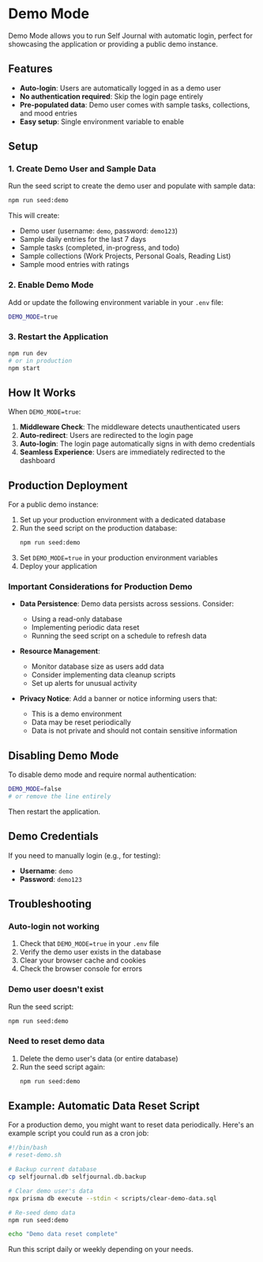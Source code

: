# Demo Mode

Demo Mode allows you to run Self Journal with automatic login, perfect for showcasing the application or providing a public demo instance.

## Features

- **Auto-login**: Users are automatically logged in as a demo user
- **No authentication required**: Skip the login page entirely
- **Pre-populated data**: Demo user comes with sample tasks, collections, and mood entries
- **Easy setup**: Single environment variable to enable

## Setup

### 1. Create Demo User and Sample Data

Run the seed script to create the demo user and populate with sample data:

```bash
npm run seed:demo
```

This will create:
- Demo user (username: `demo`, password: `demo123`)
- Sample daily entries for the last 7 days
- Sample tasks (completed, in-progress, and todo)
- Sample collections (Work Projects, Personal Goals, Reading List)
- Sample mood entries with ratings

### 2. Enable Demo Mode

Add or update the following environment variable in your `.env` file:

```bash
DEMO_MODE=true
```

### 3. Restart the Application

```bash
npm run dev
# or in production
npm start
```

## How It Works

When `DEMO_MODE=true`:

1. **Middleware Check**: The middleware detects unauthenticated users
2. **Auto-redirect**: Users are redirected to the login page
3. **Auto-login**: The login page automatically signs in with demo credentials
4. **Seamless Experience**: Users are immediately redirected to the dashboard

## Production Deployment

For a public demo instance:

1. Set up your production environment with a dedicated database
2. Run the seed script on the production database:
   ```bash
   npm run seed:demo
   ```
3. Set `DEMO_MODE=true` in your production environment variables
4. Deploy your application

### Important Considerations for Production Demo

- **Data Persistence**: Demo data persists across sessions. Consider:
  - Using a read-only database
  - Implementing periodic data reset
  - Running the seed script on a schedule to refresh data

- **Resource Management**:
  - Monitor database size as users add data
  - Consider implementing data cleanup scripts
  - Set up alerts for unusual activity

- **Privacy Notice**: Add a banner or notice informing users that:
  - This is a demo environment
  - Data may be reset periodically
  - Data is not private and should not contain sensitive information

## Disabling Demo Mode

To disable demo mode and require normal authentication:

```bash
DEMO_MODE=false
# or remove the line entirely
```

Then restart the application.

## Demo Credentials

If you need to manually login (e.g., for testing):

- **Username**: `demo`
- **Password**: `demo123`

## Troubleshooting

### Auto-login not working

1. Check that `DEMO_MODE=true` in your `.env` file
2. Verify the demo user exists in the database
3. Clear your browser cache and cookies
4. Check the browser console for errors

### Demo user doesn't exist

Run the seed script:
```bash
npm run seed:demo
```

### Need to reset demo data

1. Delete the demo user's data (or entire database)
2. Run the seed script again:
   ```bash
   npm run seed:demo
   ```

## Example: Automatic Data Reset Script

For a production demo, you might want to reset data periodically. Here's an example script you could run as a cron job:

```bash
#!/bin/bash
# reset-demo.sh

# Backup current database
cp selfjournal.db selfjournal.db.backup

# Clear demo user's data
npx prisma db execute --stdin < scripts/clear-demo-data.sql

# Re-seed demo data
npm run seed:demo

echo "Demo data reset complete"
```

Run this script daily or weekly depending on your needs.
